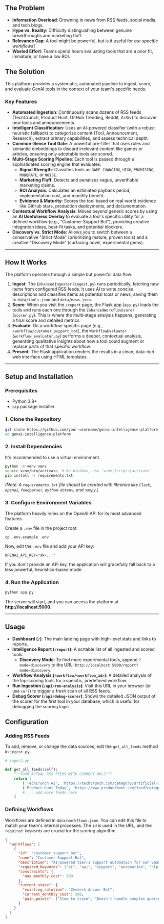 ## The Problem

  * **Information Overload**: Drowning in news from RSS feeds, social media, and tech blogs.
  * **Hype vs. Reality**: Difficulty distinguishing between genuine breakthroughs and marketing fluff.
  * **Relevance Gap**: A tool might be powerful, but is it useful for *our specific workflows*?
  * **Wasted Effort**: Teams spend hours evaluating tools that are a poor fit, immature, or have a low ROI.

## The Solution

This platform provides a systematic, automated pipeline to ingest, score, and evaluate GenAI tools in the context of your team's specific needs.

### Key Features

  * **Automated Ingestion**: Continuously scans dozens of RSS feeds (TechCrunch, Product Hunt, GitHub Trending, Reddit, ArXiv) to discover new tools and announcements.
  * **Intelligent Classification**: Uses an AI-powered classifier (with a robust heuristic fallback) to categorize content (Tool, Announcement, Research), extract primary capabilities, and assess technical depth.
  * **Common-Sense Tool Gate**: A powerful pre-filter that uses rules and semantic embeddings to discard irrelevant content like games or articles, ensuring only adoptable tools are scored.
  * **Multi-Stage Scoring Pipeline**: Each tool is passed through a sophisticated scoring engine that evaluates:
      * **Signal Strength**: Classifies tools as `GAME_CHANGING`, `HIGH`, `PROMISING`, `MODERATE`, or `NOISE`.
      * **Marketing Fluff**: Detects and penalizes vague, unverifiable marketing claims.
      * **ROI Analysis**: Calculates an estimated payback period, implementation cost, and monthly benefit.
      * **Evidence & Maturity**: Scores the tool based on real-world evidence like GitHub stars, production deployments, and documentation.
  * **Contextual Workflow Analysis**: Moves beyond generic scores by using an **AI Usefulness Overlay** to evaluate a tool's specific utility for a defined workflow (e.g., "Customer Support Bot"), providing creative integration ideas, best-fit tasks, and potential blockers.
  * **Discovery vs. Strict Mode**: Allows you to switch between a conservative "Strict Mode" (prioritizing mature, proven tools) and a creative "Discovery Mode" (surfacing novel, experimental gems).

-----

## How It Works

The platform operates through a simple but powerful data flow:

1.  **Ingest**: The `EnhancedIngester` (`ingest.py`) runs periodically, fetching new items from configured RSS feeds. It uses AI to write concise descriptions and classifies items as potential tools or news, saving them to `data/tools.json` and `data/news.json`.
2.  **Score**: When you visit the `/report` page, the Flask app (`app.py`) loads the tools and runs each one through the `EnhancedWorkflowScorer` (`scorer.py`). This is where the multi-stage analysis happens, generating a final score and detailed metrics.
3.  **Evaluate**: On a workflow-specific page (e.g., `/workflow/customer_support_bot`), the `WorkflowEvaluator` (`workflow_evaluator.py`) performs a deeper, contextual analysis, generating qualitative insights about how a tool could augment or replace parts of that specific workflow.
4.  **Present**: The Flask application renders the results in a clean, data-rich web interface using HTML templates.

-----

## Setup and Installation

### Prerequisites

  * Python 3.8+
  * `pip` package installer

### 1\. Clone the Repository

```bash
git clone https://github.com/your-username/genai-intelligence-platform.git
cd genai-intelligence-platform
```

### 2\. Install Dependencies

It's recommended to use a virtual environment.

```bash
python -m venv venv
source venv/bin/activate  # On Windows, use `venv\Scripts\activate`
pip install -r requirements.txt
```

*(Note: A `requirements.txt` file should be created with libraries like `Flask`, `openai`, `feedparser`, `python-dotenv`, and `numpy`.)*

### 3\. Configure Environment Variables

The platform heavily relies on the OpenAI API for its most advanced features.

Create a `.env` file in the project root:

```
cp .env.example .env
```

Now, edit the `.env` file and add your API key:

```env
OPENAI_API_KEY="sk-..."
```

If you don't provide an API key, the application will gracefully fall back to a less powerful, heuristics-based mode.

### 4\. Run the Application

```bash
python app.py
```

The server will start, and you can access the platform at **http://localhost:5000**.

-----

## Usage

  * **Dashboard (`/`)**: The main landing page with high-level stats and links to reports.
  * **Intelligence Report (`/report`)**: A sortable list of all ingested and scored tools.
      * **Discovery Mode**: To find more experimental tools, append `?mode=discovery` to the URL: `http://localhost:5000/report?mode=discovery`.
  * **Workflow Analysis (`/workflow/<workflow_id>`)**: A detailed analysis of the top-scoring tools for a specific, predefined workflow.
  * **Run Ingestion (`/api/run-analysis`)**: Visit this URL in your browser (or use `curl`) to trigger a fresh scan of all RSS feeds.
  * **Debug Scorer (`/api/debug-scorer`)**: Shows the detailed JSON output of the scorer for the first tool in your database, which is useful for debugging the scoring logic.

## Configuration

### Adding RSS Feeds

To add, remove, or change the data sources, edit the `get_all_feeds` method in `ingest.py`.

```python
# ingest.py

def get_all_feeds(self):
    """YOUR ACTUAL RSS FEEDS WITH CORRECT URLS"""
    return [
        ('TechCrunch AI', 'https://techcrunch.com/category/artificial-intelligence/feed/'),
        ('Product Hunt Today', 'https://www.producthunt.com/feed?category=artificial-intelligence'),
        # ... add more feeds here
    ]
```

### Defining Workflows

Workflows are defined in `data/workflows.json`. You can edit this file to match your team's internal processes. The `id` is used in the URL, and the `required_keywords` are crucial for the scoring algorithm.

```json
{
  "workflows": [
    {
      "id": "customer_support_bot",
      "name": "Customer Support Bot",
      "description": "AI-powered tier-1 support automation for our SaaS product.",
      "required_keywords": ["ai", "api", "support", "automation", "nlp", "chatbot"],
      "constraints": {
        "max_monthly_cost": 500
      },
      "current_state": {
        "existing_solution": "Zendesk Answer Bot",
        "current_monthly_cost": 300,
        "pain_points": ["Slow to train", "Doesn't handle complex queries well"]
      }
    }
  ]
}
```

